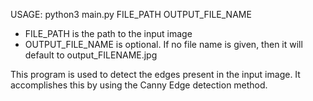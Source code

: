 USAGE: python3 main.py FILE_PATH OUTPUT_FILE_NAME
- FILE_PATH is the path to the input image
- OUTPUT_FILE_NAME is optional. If no file name is given, then it will default to output_FILENAME.jpg

This program is used to detect the edges present in the input image. It accomplishes this by using the Canny Edge 
detection method. 
